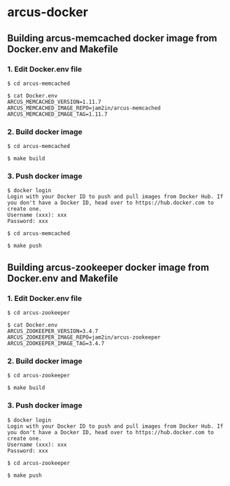 # arcus-docker

## Building arcus-memcached docker image from Docker.env and Makefile

### 1. Edit Docker.env file
```
$ cd arcus-memcached

$ cat Docker.env
ARCUS_MEMCACHED_VERSION=1.11.7
ARCUS_MEMCACHED_IMAGE_REPO=jam2in/arcus-memcached
ARCUS_MEMCACHED_IMAGE_TAG=1.11.7
```

### 2. Build docker image
```
$ cd arcus-memcached

$ make build
```

### 3. Push docker image
```
$ docker login
Login with your Docker ID to push and pull images from Docker Hub. If you don't have a Docker ID, head over to https://hub.docker.com to create one.
Username (xxx): xxx
Password: xxx

$ cd arcus-memcached

$ make push
```

## Building arcus-zookeeper docker image from Docker.env and Makefile

### 1. Edit Docker.env file
```
$ cd arcus-zookeeper

$ cat Docker.env
ARCUS_ZOOKEEPER_VERSION=3.4.7
ARCUS_ZOOKEEPER_IMAGE_REPO=jam2in/arcus-zookeeper
ARCUS_ZOOKEEPER_IMAGE_TAG=3.4.7
```

### 2. Build docker image
```
$ cd arcus-zookeeper

$ make build
```

### 3. Push docker image
```
$ docker login
Login with your Docker ID to push and pull images from Docker Hub. If you don't have a Docker ID, head over to https://hub.docker.com to create one.
Username (xxx): xxx
Password: xxx

$ cd arcus-zookeeper

$ make push
```
